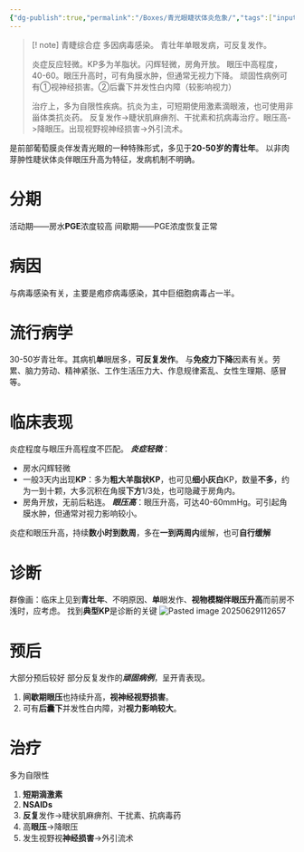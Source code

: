 ```yaml
---
{"dg-publish":true,"permalink":"/Boxes/青光眼睫状体炎危象/","tags":["input"]}
---
```


> [! note] 青睫综合症
> 多因病毒感染。
> 青壮年单眼发病，可反复发作。
> 
> 炎症反应轻微。KP多为羊脂状。闪辉轻微，房角开放。
> 眼压中高程度，40-60。眼压升高时，可有角膜水肿，但通常无视力下降。
> 顽固性病例可有①视神经损害。②后囊下并发性白内障（较影响视力）
>
> 治疗上，多为自限性疾病。抗炎为主，可短期使用激素滴眼液，也可使用非甾体类抗炎药。
> 反复发作->睫状肌麻痹剂、干扰素和抗病毒治疗。眼压高->降眼压。出现视野视神经损害->外引流术。

是前部葡萄膜炎伴发青光眼的一种特殊形式，多见于**20-50岁的青壮年**。
以非肉芽肿性睫状体炎伴眼压升高为特征，发病机制不明确。
# 分期
活动期——房水**PGE**浓度较高
间歇期——PGE浓度恢复正常

# 病因
与病毒感染有关，主要是疱疹病毒感染，其中巨细胞病毒占一半。

# 流行病学
30-50岁青壮年。其病机**单**眼居多，**可反复发作**。
与**免疫力下降**因素有关。劳累、脑力劳动、精神紧张、工作生活压力大、作息规律紊乱、女性生理期、感冒等。

# 临床表现
炎症程度与眼压升高程度不匹配。
***炎症轻微***：
- 房水闪辉轻微
- 一般3天内出现**KP**：多为**粗大羊脂状KP**，也可见**细小灰白**KP，数量**不多**，约为一到十颗，大多沉积在角膜**下方**1/3处，也可隐藏于房角内。
- 房角开放，无前后粘连。
***眼压高***：眼压升高，可达40-60mmHg。可引起角膜水肿，但通常对视力影响较小。

炎症和眼压升高，持续**数小时到数周**，多在**一到两周内**缓解，也可**自行缓解**

# 诊断
群像画：临床上见到**青壮年**、不明原因、**单**眼发作、**视物模糊伴眼压升高**而前房不浅时，应考虑。
找到**典型KP**是诊断的关键
![Pasted image 20250629112657](https://typora-notepic.oss-cn-shanghai.aliyuncs.com/Pasted%20image%2020250629112657.png)
# 预后
大部分预后较好
部分反复发作的***顽固病例***，呈开青表现。
1. **间歇期眼压**也持续升高，**视神经视野损害**。
2. 可有**后囊下**并发性白内障，对**视力影响较大**。

# 治疗
多为自限性
1. **短期滴激素**
2. **NSAIDs**
3. **反复**发作->睫状肌麻痹剂、干扰素、抗病毒药
4. 高**眼压**->降眼压
5. 发生视野视**神经损害**->外引流术